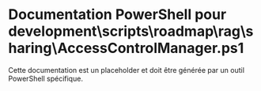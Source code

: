 # Documentation PowerShell pour development\scripts\roadmap\rag\sharing\AccessControlManager.ps1

Cette documentation est un placeholder et doit être générée par un outil PowerShell spécifique.
